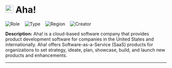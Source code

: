
# <img src="https://www.aha.io/icons/icon-512x512.png?v=4b9222967840d785d04c63c361279f97" alt="Aha! Logo" height="25px" title="Aha!" /> Aha!


![Role](https://img.shields.io/badge/Role-Competitor-blue?style=for-the-badge)$~~~~$![Type](https://img.shields.io/badge/Type-Private-blue?style=for-the-badge)$~~~~$![Region](https://img.shields.io/badge/Region-AMER-blue?style=for-the-badge)$~~~~$![Creator](https://img.shields.io/badge/Creator-Michael%20Hay-blue?style=for-the-badge)

**Description:** Aha! is a cloud-based software company that provides product development software for companies in the United States and internationally. Aha! offers Software-as-a-Service (SaaS) products for organizations to set strategy, ideate, plan, showcase, build, and launch new products and enhancements.

---

